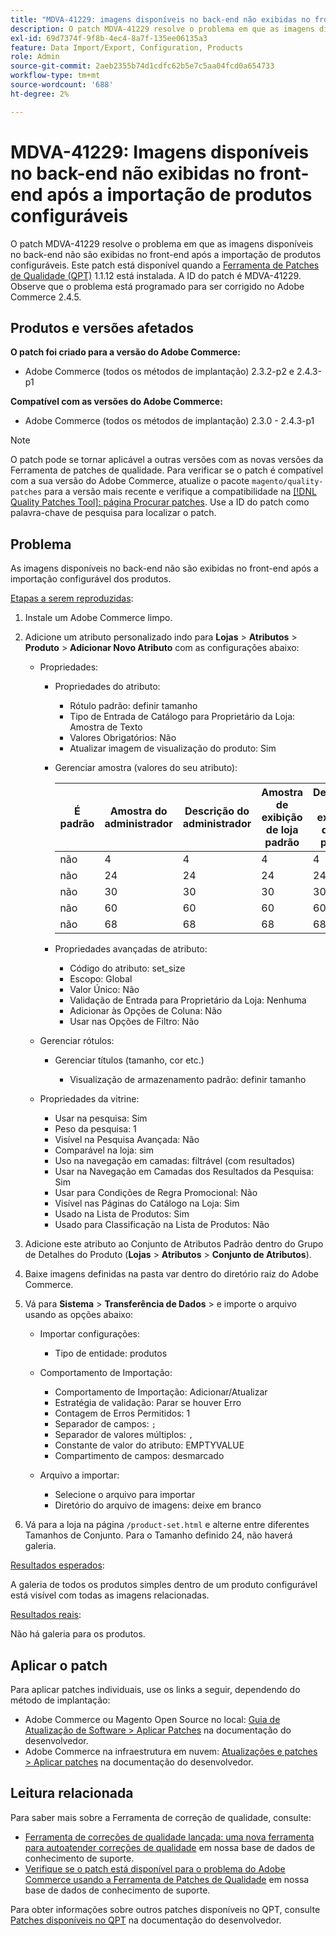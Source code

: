 ```yaml
---
title: "MDVA-41229: imagens disponíveis no back-end não exibidas no front-end após a importação de produtos configuráveis"
description: O patch MDVA-41229 resolve o problema em que as imagens disponíveis no back-end não são exibidas no front-end após a importação de produtos configuráveis. Este patch está disponível quando a [Ferramenta de correções de qualidade (QPT)](/help/announcements/adobe-commerce-announcements/magento-quality-patches-released-new-tool-to-self-serve-quality-patches.md) 1.1.12 está instalada. A ID do patch é MDVA-41229. Observe que o problema está programado para ser corrigido no Adobe Commerce 2.4.5.
exl-id: 69d7374f-9f8b-4ec4-8a7f-135ee06135a3
feature: Data Import/Export, Configuration, Products
role: Admin
source-git-commit: 2aeb2355b74d1cdfc62b5e7c5aa04fcd0a654733
workflow-type: tm+mt
source-wordcount: '688'
ht-degree: 2%

---
```


# MDVA-41229: Imagens disponíveis no back-end não exibidas no front-end após a importação de produtos configuráveis

O patch MDVA-41229 resolve o problema em que as imagens disponíveis no back-end não são exibidas no front-end após a importação de produtos configuráveis. Este patch está disponível quando a [Ferramenta de Patches de Qualidade (QPT)](/help/announcements/adobe-commerce-announcements/magento-quality-patches-released-new-tool-to-self-serve-quality-patches.md) 1.1.12 está instalada. A ID do patch é MDVA-41229. Observe que o problema está programado para ser corrigido no Adobe Commerce 2.4.5.

## Produtos e versões afetados

**O patch foi criado para a versão do Adobe Commerce:**

* Adobe Commerce (todos os métodos de implantação) 2.3.2-p2 e 2.4.3-p1

**Compatível com as versões do Adobe Commerce:**

* Adobe Commerce (todos os métodos de implantação) 2.3.0 - 2.4.3-p1

>[!NOTE]
>
>O patch pode se tornar aplicável a outras versões com as novas versões da Ferramenta de patches de qualidade. Para verificar se o patch é compatível com a sua versão do Adobe Commerce, atualize o pacote `magento/quality-patches` para a versão mais recente e verifique a compatibilidade na [[!DNL Quality Patches Tool]: página Procurar patches](https://experienceleague.adobe.com/tools/commerce-quality-patches/index.html). Use a ID do patch como palavra-chave de pesquisa para localizar o patch.

## Problema

As imagens disponíveis no back-end não são exibidas no front-end após a importação configurável dos produtos.

<u>Etapas a serem reproduzidas</u>:

1. Instale um Adobe Commerce limpo.
1. Adicione um atributo personalizado indo para **Lojas** > **Atributos** > **Produto** > **Adicionar Novo Atributo** com as configurações abaixo:

   * Propriedades:
      * Propriedades do atributo:

         * Rótulo padrão: definir tamanho
         * Tipo de Entrada de Catálogo para Proprietário da Loja: Amostra de Texto
         * Valores Obrigatórios: Não
         * Atualizar imagem de visualização do produto: Sim

      * Gerenciar amostra (valores do seu atributo):

        | É padrão | Amostra do administrador | Descrição do administrador | Amostra de exibição de loja padrão | Descrição da exibição da loja padrão |
        |---|---|---|---|---|
        | não | 4 | 4 | 4 | 4 |
        | não | 24 | 24 | 24 | 24 |
        | não | 30 | 30 | 30 | 30 |
        | não | 60 | 60 | 60 | 60 |
        | não | 68 | 68 | 68 | 68 |

      * Propriedades avançadas de atributo:

         * Código do atributo: set_size
         * Escopo: Global
         * Valor Único: Não
         * Validação de Entrada para Proprietário da Loja: Nenhuma
         * Adicionar às Opções de Coluna: Não
         * Usar nas Opções de Filtro: Não

   * Gerenciar rótulos:

      * Gerenciar títulos (tamanho, cor etc.)

         * Visualização de armazenamento padrão: definir tamanho

   * Propriedades da vitrine:

      * Usar na pesquisa: Sim
      * Peso da pesquisa: 1
      * Visível na Pesquisa Avançada: Não
      * Comparável na loja: sim
      * Uso na navegação em camadas: filtrável (com resultados)
      * Usar na Navegação em Camadas dos Resultados da Pesquisa: Sim
      * Usar para Condições de Regra Promocional: Não
      * Visível nas Páginas do Catálogo na Loja: Sim
      * Usado na Lista de Produtos: Sim
      * Usado para Classificação na Lista de Produtos: Não

1. Adicione este atributo ao Conjunto de Atributos Padrão dentro do Grupo de Detalhes do Produto (**Lojas** > **Atributos** > **Conjunto de Atributos**).
1. Baixe imagens definidas na pasta var dentro do diretório raiz do Adobe Commerce.
1. Vá para **Sistema** > **Transferência de Dados** > e importe o arquivo usando as opções abaixo:

   * Importar configurações:

      * Tipo de entidade: produtos

   * Comportamento de Importação:

      * Comportamento de Importação: Adicionar/Atualizar
      * Estratégia de validação: Parar se houver Erro
      * Contagem de Erros Permitidos: 1
      * Separador de campos: `;`
      * Separador de valores múltiplos: `,`
      * Constante de valor do atributo: EMPTYVALUE
      * Compartimento de campos: desmarcado

   * Arquivo a importar:

      * Selecione o arquivo para importar
      * Diretório do arquivo de imagens: deixe em branco

1. Vá para a loja na página `/product-set.html` e alterne entre diferentes Tamanhos de Conjunto. Para o Tamanho definido 24, não haverá galeria.

<u>Resultados esperados</u>:

A galeria de todos os produtos simples dentro de um produto configurável está visível com todas as imagens relacionadas.

<u>Resultados reais</u>:

Não há galeria para os produtos.

## Aplicar o patch

Para aplicar patches individuais, use os links a seguir, dependendo do método de implantação:

* Adobe Commerce ou Magento Open Source no local: [Guia de Atualização de Software > Aplicar Patches](https://experienceleague.adobe.com/en/docs/commerce-operations/tools/quality-patches-tool/usage) na documentação do desenvolvedor.
* Adobe Commerce na infraestrutura em nuvem: [Atualizações e patches > Aplicar patches](https://experienceleague.adobe.com/en/docs/commerce-cloud-service/user-guide/develop/upgrade/apply-patches) na documentação do desenvolvedor.

## Leitura relacionada

Para saber mais sobre a Ferramenta de correção de qualidade, consulte:

* [Ferramenta de correções de qualidade lançada: uma nova ferramenta para autoatender correções de qualidade](/help/announcements/adobe-commerce-announcements/magento-quality-patches-released-new-tool-to-self-serve-quality-patches.md) em nossa base de dados de conhecimento de suporte.
* [Verifique se o patch está disponível para o problema do Adobe Commerce usando a Ferramenta de Patches de Qualidade](/help/support-tools/patches-available-in-qpt-tool/check-patch-for-magento-issue-with-magento-quality-patches.md) em nossa base de dados de conhecimento de suporte.

Para obter informações sobre outros patches disponíveis no QPT, consulte [Patches disponíveis no QPT](https://experienceleague.adobe.com/tools/commerce-quality-patches/index.html) na documentação do desenvolvedor.
